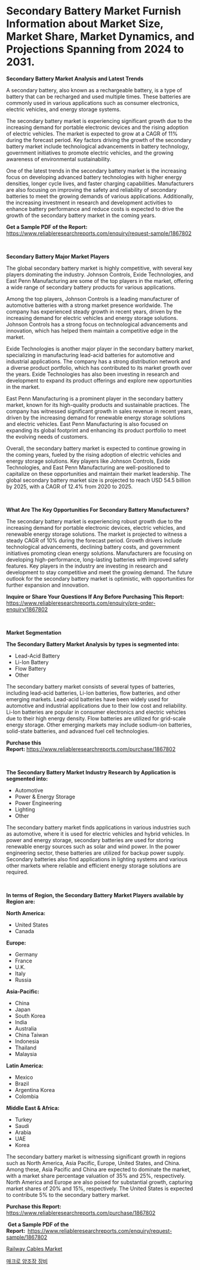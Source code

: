 <p><h1>Secondary Battery Market Furnish Information about Market Size, Market Share, Market Dynamics, and Projections Spanning from 2024 to 2031.</h1></p><p><strong>Secondary Battery Market Analysis and Latest Trends</strong></p>
<p><p>A secondary battery, also known as a rechargeable battery, is a type of battery that can be recharged and used multiple times. These batteries are commonly used in various applications such as consumer electronics, electric vehicles, and energy storage systems.</p><p>The secondary battery market is experiencing significant growth due to the increasing demand for portable electronic devices and the rising adoption of electric vehicles. The market is expected to grow at a CAGR of 11% during the forecast period. Key factors driving the growth of the secondary battery market include technological advancements in battery technology, government initiatives to promote electric vehicles, and the growing awareness of environmental sustainability.</p><p>One of the latest trends in the secondary battery market is the increasing focus on developing advanced battery technologies with higher energy densities, longer cycle lives, and faster charging capabilities. Manufacturers are also focusing on improving the safety and reliability of secondary batteries to meet the growing demands of various applications. Additionally, the increasing investment in research and development activities to enhance battery performance and reduce costs is expected to drive the growth of the secondary battery market in the coming years.</p></p>
<p><strong>Get a Sample PDF of the Report:&nbsp;</strong> <a href="https://www.reliableresearchreports.com/enquiry/request-sample/1867802">https://www.reliableresearchreports.com/enquiry/request-sample/1867802</a></p>
<p>&nbsp;</p>
<p><strong>Secondary Battery Major Market Players</strong></p>
<p><p>The global secondary battery market is highly competitive, with several key players dominating the industry. Johnson Controls, Exide Technologies, and East Penn Manufacturing are some of the top players in the market, offering a wide range of secondary battery products for various applications.</p><p>Among the top players, Johnson Controls is a leading manufacturer of automotive batteries with a strong market presence worldwide. The company has experienced steady growth in recent years, driven by the increasing demand for electric vehicles and energy storage solutions. Johnson Controls has a strong focus on technological advancements and innovation, which has helped them maintain a competitive edge in the market.</p><p>Exide Technologies is another major player in the secondary battery market, specializing in manufacturing lead-acid batteries for automotive and industrial applications. The company has a strong distribution network and a diverse product portfolio, which has contributed to its market growth over the years. Exide Technologies has also been investing in research and development to expand its product offerings and explore new opportunities in the market.</p><p>East Penn Manufacturing is a prominent player in the secondary battery market, known for its high-quality products and sustainable practices. The company has witnessed significant growth in sales revenue in recent years, driven by the increasing demand for renewable energy storage solutions and electric vehicles. East Penn Manufacturing is also focused on expanding its global footprint and enhancing its product portfolio to meet the evolving needs of customers.</p><p>Overall, the secondary battery market is expected to continue growing in the coming years, fueled by the rising adoption of electric vehicles and energy storage solutions. Key players like Johnson Controls, Exide Technologies, and East Penn Manufacturing are well-positioned to capitalize on these opportunities and maintain their market leadership. The global secondary battery market size is projected to reach USD 54.5 billion by 2025, with a CAGR of 12.4% from 2020 to 2025.</p></p>
<p>&nbsp;</p>
<p><strong>What Are The Key Opportunities For Secondary Battery Manufacturers?</strong></p>
<p><p>The secondary battery market is experiencing robust growth due to the increasing demand for portable electronic devices, electric vehicles, and renewable energy storage solutions. The market is projected to witness a steady CAGR of 10% during the forecast period. Growth drivers include technological advancements, declining battery costs, and government initiatives promoting clean energy solutions. Manufacturers are focusing on developing high-performance, long-lasting batteries with improved safety features. Key players in the industry are investing in research and development to stay competitive and meet the growing demand. The future outlook for the secondary battery market is optimistic, with opportunities for further expansion and innovation.</p></p>
<p><strong>Inquire or Share Your Questions If Any Before Purchasing This Report:</strong> <a href="https://www.reliableresearchreports.com/enquiry/pre-order-enquiry/1867802">https://www.reliableresearchreports.com/enquiry/pre-order-enquiry/1867802</a></p>
<p>&nbsp;</p>
<p><strong>Market Segmentation</strong></p>
<p><strong>The Secondary Battery Market Analysis by types is segmented into:</strong></p>
<p><ul><li>Lead-Acid Battery</li><li>Li-Ion Battery</li><li>Flow Battery</li><li>Other</li></ul></p>
<p><p>The secondary battery market consists of several types of batteries, including lead-acid batteries, Li-Ion batteries, flow batteries, and other emerging markets. Lead-acid batteries have been widely used for automotive and industrial applications due to their low cost and reliability. Li-Ion batteries are popular in consumer electronics and electric vehicles due to their high energy density. Flow batteries are utilized for grid-scale energy storage. Other emerging markets may include sodium-ion batteries, solid-state batteries, and advanced fuel cell technologies.</p></p>
<p><strong>Purchase this Report:&nbsp;</strong><a href="https://www.reliableresearchreports.com/purchase/1867802">https://www.reliableresearchreports.com/purchase/1867802</a></p>
<p>&nbsp;</p>
<p><strong>The Secondary Battery Market Industry Research by Application is segmented into:</strong></p>
<p><ul><li>Automotive</li><li>Power & Energy Storage</li><li>Power Engineering</li><li>Lighting</li><li>Other</li></ul></p>
<p><p>The secondary battery market finds applications in various industries such as automotive, where it is used for electric vehicles and hybrid vehicles. In power and energy storage, secondary batteries are used for storing renewable energy sources such as solar and wind power. In the power engineering sector, these batteries are utilized for backup power supply. Secondary batteries also find applications in lighting systems and various other markets where reliable and efficient energy storage solutions are required.</p></p>
<p>&nbsp;</p>
<p><strong>In terms of Region, the Secondary Battery Market Players available by Region are:</strong></p>
<p>
    <p> <strong> North America: </strong>
        <ul>
            <li>United States</li>
            <li>Canada</li>
        </ul>
        </p> 
    <p> <strong> Europe: </strong>
        <ul>
            <li>Germany</li>
            <li>France</li>
            <li>U.K.</li>
            <li>Italy</li>
            <li>Russia</li>
        </ul>
        </p> 
    <p> <strong> Asia-Pacific: </strong>
        <ul>
            <li>China</li>
            <li>Japan</li>
            <li>South Korea</li>
            <li>India</li>
            <li>Australia</li>
            <li>China Taiwan</li>
            <li>Indonesia</li>
            <li>Thailand</li>
            <li>Malaysia</li>
        </ul>
        </p> 
    <p> <strong> Latin America: </strong>
        <ul>
            <li>Mexico</li>
            <li>Brazil</li>
            <li>Argentina Korea</li>
            <li>Colombia</li>
        </ul>
        </p> 
    <p> <strong> Middle East & Africa: </strong>
        <ul>
            <li>Turkey</li>
            <li>Saudi</li>
            <li>Arabia</li>
            <li>UAE</li>
            <li>Korea</li>
        </ul>
    </p>
    </p>
<p><p>The secondary battery market is witnessing significant growth in regions such as North America, Asia Pacific, Europe, United States, and China. Among these, Asia Pacific and China are expected to dominate the market, with a market share percentage valuation of 35% and 25%, respectively. North America and Europe are also poised for substantial growth, capturing market shares of 20% and 15%, respectively. The United States is expected to contribute 5% to the secondary battery market.</p></p>
<p><strong>Purchase this Report: </strong><a href="https://www.reliableresearchreports.com/purchase/1867802">https://www.reliableresearchreports.com/purchase/1867802</a></p>
<p>&nbsp;<strong>Get a Sample PDF of the Report:&nbsp;&nbsp;</strong><a href="https://www.reliableresearchreports.com/enquiry/request-sample/1867802">https://www.reliableresearchreports.com/enquiry/request-sample/1867802</a></p>
<p><strong></strong></p>
<p><p><a href="https://github.com/PeterParrish5/Market-Research-Report-List-4/blob/main/railway-cables-market.md">Railway Cables Market</a></p><p><a href="https://github.com/trmesnao7959541/Market-Research-Report-List-1/blob/main/261099615085.md">매크로 양조장 장비</a></p></p>